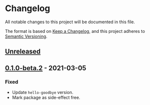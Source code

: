 # Changelog

All notable changes to this project will be documented in this file.

The format is based on [Keep a Changelog](https://keepachangelog.com/en/1.0.0/),
and this project adheres to [Semantic Versioning](https://semver.org/spec/v2.0.0.html).

## [Unreleased]

## [0.1.0-beta.2] - 2021-03-05
### Fixed
- Update `hello-goodbye` version.
- Mark package as side-effect free.

[Unreleased]: https://github.com/tobyzerner/inclusive-elements/compare/v0.1.0-beta.3...HEAD
[0.1.0-beta.2]: https://github.com/tobyzerner/inclusive-elements/compare/v0.1.0-beta.1...v0.1.0-beta.2
